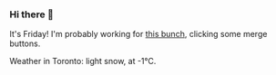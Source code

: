 ### Hi there :wave:

It's Friday! I'm probably working for [this bunch](https://github.com/kohofinancial), clicking some merge buttons.

Weather in Toronto: light snow, at -1°C.
